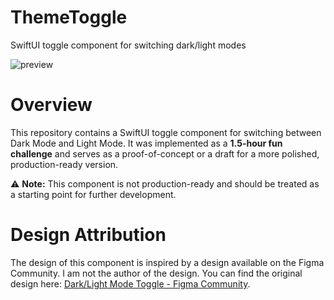# ThemeToggle
SwiftUI toggle component for switching dark/light modes

![preview](https://github.com/user-attachments/assets/7eeb3b7e-4419-4164-a4d3-44e84c269fd6)


# Overview

This repository contains a SwiftUI toggle component for switching between Dark Mode and Light Mode. It was implemented as a **1.5-hour fun challenge** and serves as a proof-of-concept or a draft for a more polished, production-ready version.

⚠️ **Note:** This component is not production-ready and should be treated as a starting point for further development.

# Design Attribution

The design of this component is inspired by a design available on the Figma Community. I am not the author of the design. You can find the original design here:
[Dark/Light Mode Toggle - Figma Community](https://www.figma.com/community/file/1278738764813677785).
